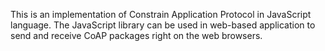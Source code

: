 This is an implementation of Constrain Application Protocol in JavaScript language. The JavaScript library can be used in web-based application to send and receive CoAP packages right on the web browsers.